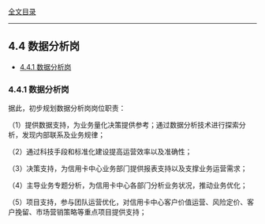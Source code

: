 [全文目录](https://aistudio.baidu.com/projectdetail/8623759)

---

## 4.4 数据分析岗

- [4.4.1 数据分析岗](#441-数据分析岗)

### 4.4.1 数据分析岗

据此，初步规划数据分析岗岗位职责：

（1）提供数据⽀持，为业务量化决策提供参考；通过数据分析技术进⾏探索分析，发现内部联系及业务规律；

（2）通过科技⼿段和标准化建设提⾼运营效率以及准确性；

（3）决策⽀持，为信⽤卡中⼼业务部⻔提供报表⽀持以及⽀撑业务运营需求；

（4）主导业务专题分析，为信⽤卡中⼼各部⻔分析业务状况，推动业务优化；

（5）项⽬⽀持，参与团队运营优化，对信⽤卡中⼼客户价值运营、⻛险定价、客户挽留、市场营销策略等重点项⽬提供⽀持；
